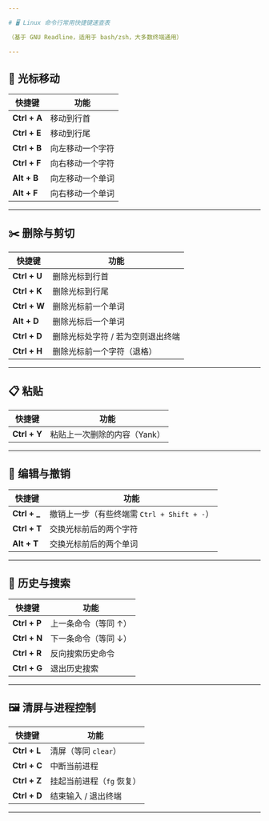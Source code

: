 ```yaml
---

# 🖥️ Linux 命令行常用快捷键速查表

（基于 GNU Readline，适用于 bash/zsh，大多数终端通用）

---
```


## 📌 光标移动

| 快捷键          | 功能       |
| ------------ | -------- |
| **Ctrl + A** | 移动到行首    |
| **Ctrl + E** | 移动到行尾    |
| **Ctrl + B** | 向左移动一个字符 |
| **Ctrl + F** | 向右移动一个字符 |
| **Alt + B**  | 向左移动一个单词 |
| **Alt + F**  | 向右移动一个单词 |

---

## ✂️ 删除与剪切

| 快捷键          | 功能                 |
| ------------ | ------------------ |
| **Ctrl + U** | 删除光标到行首            |
| **Ctrl + K** | 删除光标到行尾            |
| **Ctrl + W** | 删除光标前一个单词          |
| **Alt + D**  | 删除光标后一个单词          |
| **Ctrl + D** | 删除光标处字符 / 若为空则退出终端 |
| **Ctrl + H** | 删除光标前一个字符（退格）      |

---

## 📋 粘贴

| 快捷键          | 功能               |
| ------------ | ---------------- |
| **Ctrl + Y** | 粘贴上一次删除的内容（Yank） |

---

## 🔄 编辑与撤销

| 快捷键           | 功能                              |
| ------------- | ------------------------------- |
| **Ctrl + \_** | 撤销上一步（有些终端需 `Ctrl + Shift + -`） |
| **Ctrl + T**  | 交换光标前后的两个字符                     |
| **Alt + T**   | 交换光标前后的两个单词                     |

---

## 📜 历史与搜索

| 快捷键          | 功能          |
| ------------ | ----------- |
| **Ctrl + P** | 上一条命令（等同 ↑） |
| **Ctrl + N** | 下一条命令（等同 ↓） |
| **Ctrl + R** | 反向搜索历史命令    |
| **Ctrl + G** | 退出历史搜索      |

---

## 🖼 清屏与进程控制

| 快捷键          | 功能              |
| ------------ | --------------- |
| **Ctrl + L** | 清屏（等同 `clear`）  |
| **Ctrl + C** | 中断当前进程          |
| **Ctrl + Z** | 挂起当前进程（`fg` 恢复） |
| **Ctrl + D** | 结束输入 / 退出终端     |

---
